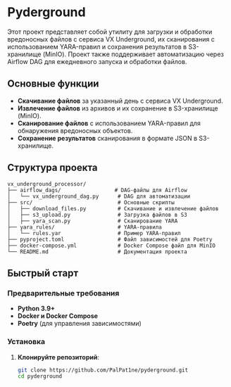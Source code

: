 # Pyderground

Этот проект представляет собой утилиту для загрузки и обработки вредоносных файлов с сервиса VX Underground, их сканирования с использованием YARA-правил и сохранения результатов в S3-хранилище (MinIO). Проект также поддерживает автоматизацию через Airflow DAG для ежедневного запуска и обработки файлов.

## Основные функции

- **Скачивание файлов** за указанный день с сервиса VX Underground.
- **Извлечение файлов** из архивов и их сохранение в S3-хранилище (MinIO).
- **Сканирование файлов** с использованием YARA-правил для обнаружения вредоносных объектов.
- **Сохранение результатов** сканирования в формате JSON в S3-хранилище.

## Структура проекта

```plaintext
vx_underground_processor/
├── airflow_dags/                 # DAG-файлы для Airflow
│   └── vx_underground_dag.py      # DAG для автоматизации
├── src/                           # Основные скрипты
│   ├── download_files.py          # Скачивание и извлечение файлов
│   ├── s3_upload.py               # Загрузка файлов в S3
│   ├── yara_scan.py               # Сканирование YARA
├── yara_rules/                    # YARA-правила
│   └── rules.yar                  # Пример YARA-правил
├── pyproject.toml                 # Файл зависимостей для Poetry
├── docker-compose.yml             # Docker Compose файл для MinIO
└── README.md                      # Документация проекта
```
## Быстрый старт

### Предварительные требования

- **Python 3.9+**
- **Docker и Docker Compose**
- **Poetry** (для управления зависимостями)

### Установка

1. **Клонируйте репозиторий**:
   ```bash
   git clone https://github.com/PalPat1ne/pyderground.git
   cd pyderground
